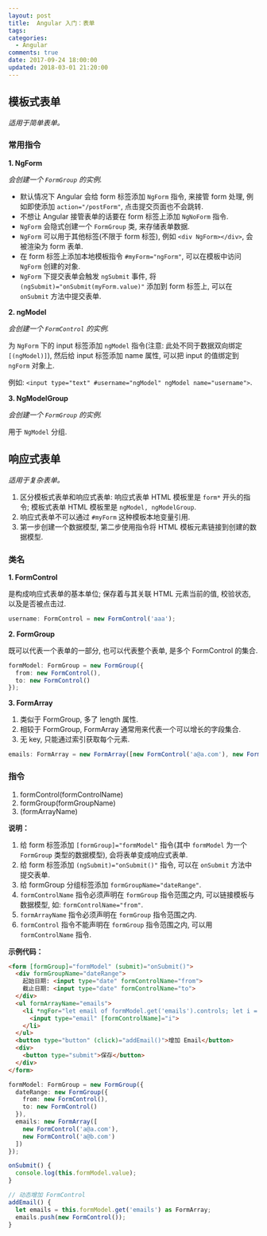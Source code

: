 ```yaml
---
layout: post
title:  Angular 入门：表单
tags:
categories:
  - Angular
comments: true
date: 2017-09-24 18:00:00
updated: 2018-03-01 21:20:00
---
```


## 模板式表单

_适用于简单表单。_

<!-- more -->

### 常用指令

**1. NgForm**

_会创建一个 `FormGroup` 的实例._

* 默认情况下 Angular 会给 form 标签添加 `NgForm` 指令, 来接管 form 处理, 例如即使添加 `action="/postForm"`, 点击提交页面也不会跳转.
* 不想让 Angular 接管表单的话要在 form 标签上添加 `NgNoForm` 指令.
* `NgForm` 会隐式创建一个 `FormGroup` 类, 来存储表单数据.
* `NgForm` 可以用于其他标签(不限于 form 标签), 例如 `<div NgForm></div>`, 会被渲染为 form 表单.
* 在 form 标签上添加本地模板指令 `#myForm="ngForm"`, 可以在模板中访问 `NgForm` 创建的对象.
* `NgForm` 下提交表单会触发 `ngSubmit` 事件, 将 `(ngSubmit)="onSubmit(myForm.value)"` 添加到 form 标签上, 可以在 `onSubmit` 方法中提交表单.

**2. ngModel**

_会创建一个 `FormControl` 的实例._

为 `NgForm` 下的 input 标签添加 `ngModel` 指令(注意: 此处不同于数据双向绑定 `[(ngModel)]`), 然后给 input 标签添加 name 属性, 可以把 input 的值绑定到 `ngForm` 对象上.

例如: `<input type="text" #username="ngModel" ngModel name="username">`.

**3. NgModelGroup**

_会创建一个 `FormGroup` 的实例._

用于 `NgModel` 分组.

## 响应式表单

_适用于复杂表单。_

1.  区分模板式表单和响应式表单: 响应式表单 HTML 模板里是 `form*` 开头的指令; 模板式表单 HTML 模板里是 `ngModel, ngModelGroup`.
2.  响应式表单不可以通过 `#myForm` 这种模板本地变量引用.
3.  第一步创建一个数据模型, 第二步使用指令将 HTML 模板元素链接到创建的数据模型.

### 类名

**1. FormControl**

是构成响应式表单的基本单位; 保存着与其关联 HTML 元素当前的值, 校验状态, 以及是否被点击过.

```typescript
username: FormControl = new FormControl('aaa');
```

**2. FormGroup**

既可以代表一个表单的一部分, 也可以代表整个表单, 是多个 FormControl 的集合.

```typescript
formModel: FormGroup = new FormGroup({
  from: new FormControl(),
  to: new FormControl()
});
```

**3. FormArray**

1.  类似于 FormGroup, 多了 length 属性.
2.  相较于 FormGroup, FormArray 通常用来代表一个可以增长的字段集合.
3.  无 key, 只能通过索引获取每个元素.

```typescript
emails: FormArray = new FormArray([new FormControl('a@a.com'), new FormControl('a@b.com')]);
```

### 指令

1.  formControl(formControlName)
2.  formGroup(formGroupName)
3.  (formArrayName)

**说明：**

1.  给 form 标签添加 `[formGroup]="formModel"` 指令(其中 `formModel` 为一个 `FormGroup` 类型的数据模型), 会将表单变成响应式表单.
2.  给 form 标签添加 `(ngSubmit)="onSubmit()"` 指令, 可以在 `onSubmit` 方法中提交表单.
3.  给 formGroup 分组标签添加 `formGroupName="dateRange"`.
4.  `formControlName` 指令必须声明在 `formGroup` 指令范围之内, 可以链接模板与数据模型, 如: `formControlName="from"`.
5.  `formArrayName` 指令必须声明在 `formGroup` 指令范围之内.
6.  `formControl` 指令不能声明在 `formGroup` 指令范围之内, 可以用 `formControlName` 指令.

**示例代码：**

```html
<form [formGroup]="formModel" (submit)="onSubmit()">
  <div formGroupName="dateRange">
    起始日期: <input type="date" formControlName="from">
    截止日期: <input type="date" formControlName="to">
  </div>
  <ul formArrayName="emails">
    <li *ngFor="let email of formModel.get('emails').controls; let i = index;">
      <input type="email" [formControlName]="i">
    </li>
  </ul>
  <button type="button" (click)="addEmail()">增加 Email</button>
  <div>
    <button type="submit">保存</button>
  </div>
</form>
```

```typescript
formModel: FormGroup = new FormGroup({
  dateRange: new FormGroup({
    from: new FormControl(),
    to: new FormControl()
  }),
  emails: new FormArray([
    new FormControl('a@a.com'),
    new FormControl('a@b.com')
  ])
});

onSubmit() {
  console.log(this.formModel.value);
}

// 动态增加 FormControl
addEmail() {
  let emails = this.formModel.get('emails') as FormArray;
  emails.push(new FormControl());
}
```
